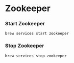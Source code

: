 # Zookeeper

### Start Zookeeper

```shell
brew services start zookeeper
```

### Stop Zookeeper

```shell
brew services stop zookeeper
```
